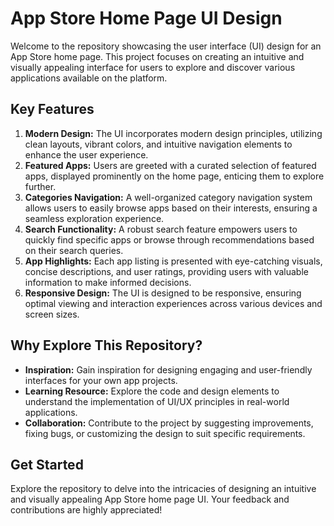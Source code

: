 # App Store Home Page UI Design

Welcome to the repository showcasing the user interface (UI) design for an App Store home page. This project focuses on creating an intuitive and visually appealing interface for users to explore and discover various applications available on the platform.

## Key Features
1. **Modern Design:** The UI incorporates modern design principles, utilizing clean layouts, vibrant colors, and intuitive navigation elements to enhance the user experience.
2. **Featured Apps:** Users are greeted with a curated selection of featured apps, displayed prominently on the home page, enticing them to explore further.
3. **Categories Navigation:** A well-organized category navigation system allows users to easily browse apps based on their interests, ensuring a seamless exploration experience.
4. **Search Functionality:** A robust search feature empowers users to quickly find specific apps or browse through recommendations based on their search queries.
5. **App Highlights:** Each app listing is presented with eye-catching visuals, concise descriptions, and user ratings, providing users with valuable information to make informed decisions.
6. **Responsive Design:** The UI is designed to be responsive, ensuring optimal viewing and interaction experiences across various devices and screen sizes.

## Why Explore This Repository?
- **Inspiration:** Gain inspiration for designing engaging and user-friendly interfaces for your own app projects.
- **Learning Resource:** Explore the code and design elements to understand the implementation of UI/UX principles in real-world applications.
- **Collaboration:** Contribute to the project by suggesting improvements, fixing bugs, or customizing the design to suit specific requirements.

## Get Started
Explore the repository to delve into the intricacies of designing an intuitive and visually appealing App Store home page UI. Your feedback and contributions are highly appreciated!

